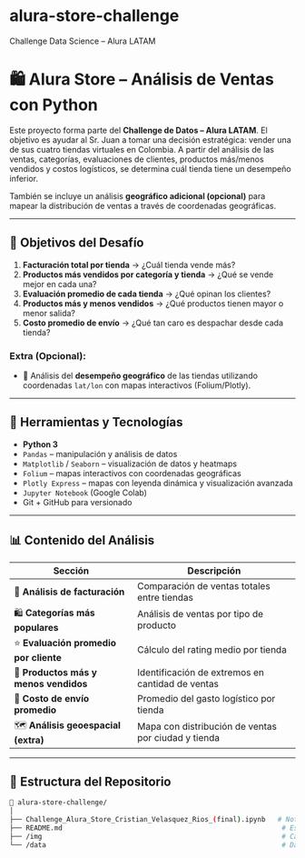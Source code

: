 # alura-store-challenge
Challenge Data Science – Alura LATAM

# 🛍️ Alura Store – Análisis de Ventas con Python

Este proyecto forma parte del **Challenge de Datos – Alura LATAM**. El objetivo es ayudar al Sr. Juan a tomar una decisión estratégica: vender una de sus cuatro tiendas virtuales en Colombia. A partir del análisis de las ventas, categorías, evaluaciones de clientes, productos más/menos vendidos y costos logísticos, se determina cuál tienda tiene un desempeño inferior.

También se incluye un análisis **geográfico adicional (opcional)** para mapear la distribución de ventas a través de coordenadas geográficas.

---

## 🧠 Objetivos del Desafío

1. **Facturación total por tienda** → ¿Cuál tienda vende más?
2. **Productos más vendidos por categoría y tienda** → ¿Qué se vende mejor en cada una?
3. **Evaluación promedio de cada tienda** → ¿Qué opinan los clientes?
4. **Productos más y menos vendidos** → ¿Qué productos tienen mayor o menor salida?
5. **Costo promedio de envío** → ¿Qué tan caro es despachar desde cada tienda?

### Extra (Opcional):
- 📍 Análisis del **desempeño geográfico** de las tiendas utilizando coordenadas `lat/lon` con mapas interactivos (Folium/Plotly).

---

## 🧰 Herramientas y Tecnologías

- **Python 3**
- `Pandas` – manipulación y análisis de datos
- `Matplotlib` / `Seaborn` – visualización de datos y heatmaps
- `Folium` – mapas interactivos con coordenadas geográficas
- `Plotly Express` – mapas con leyenda dinámica y visualización avanzada
- `Jupyter Notebook` (Google Colab)
- Git + GitHub para versionado

---

## 📊 Contenido del Análisis

| Sección                         | Descripción |
|--------------------------------|-------------|
| 🧾 **Análisis de facturación** | Comparación de ventas totales entre tiendas |
| 🛍️ **Categorías más populares** | Análisis de ventas por tipo de producto |
| ⭐ **Evaluación promedio por cliente** | Cálculo del rating medio por tienda |
| 🛒 **Productos más y menos vendidos** | Identificación de extremos en cantidad de ventas |
| 🚚 **Costo de envío promedio** | Promedio del gasto logístico por tienda |
| 🗺️ **Análisis geoespacial (extra)** | Mapa con distribución de ventas por ciudad y tienda |

---

## 🧾 Estructura del Repositorio

```bash
📁 alura-store-challenge/
│
├── Challenge_Alura_Store_Cristian_Velasquez_Rios_(final).ipynb   # Notebook con análisis completo
├── README.md                                                      # Este archivo
├── /img                                                           # Capturas opcionales de visualizaciones
└── /data                                                          # Dataset consolidado (opcional)
